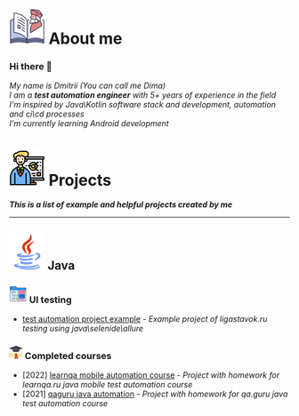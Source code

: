 # ![](img/biography_64.png) About me

### Hi there 👋
*My name is Dmitrii (You can call me Dima)*  
*I am a **test automation engineer** with 5+ years of experience in the field*  
*I'm inspired by Java\Kotlin software stack and development, automation and ci\cd processes*  
*I'm currently learning Android development*  

# ![](img/businessman.png) Projects
***This is a list of example and helpful projects created by me***
<hr>

## ![](img/java_64.png) Java
### ![](img/front-end.png) UI testing
+ [test automation project example](https://github.com/dtitar/automation-framework-example) - *Example project of ligastavok.ru testing using java\selenide\allure*

### ![](img/graduated.png) Completed courses
+ [2022] [learnqa mobile automation course](https://github.com/dtitar/java-appium-wikipedia-example) - *Project with homework for learnqa.ru java mobile test automation course*
+ [2021] [qaguru java automation](https://github.com/dtitar/qa-guru-java-automation-course) - *Project with homework for qa.guru java test automation course*
